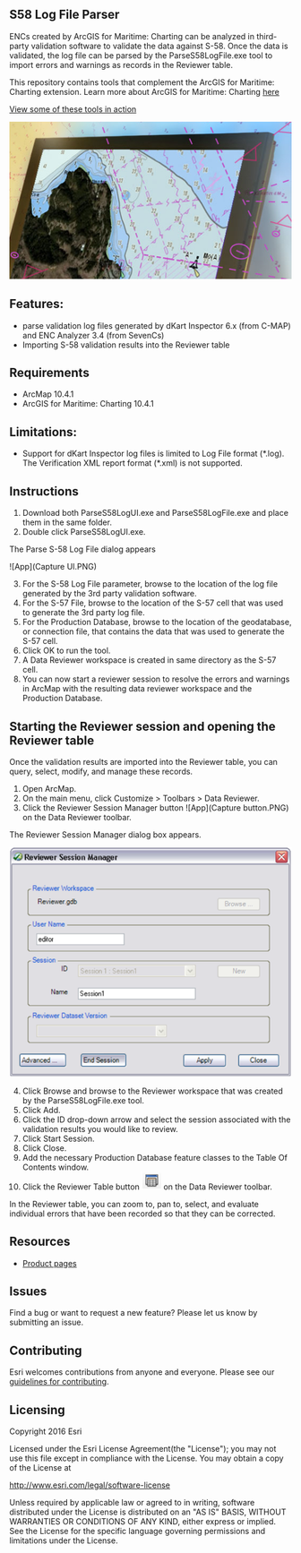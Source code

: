 ## S58 Log File Parser

ENCs created by ArcGIS for Maritime: Charting can be analyzed in third-party validation software to validate the data against S-58. Once the data is validated, the log file can be parsed by the ParseS58LogFile.exe tool to import errors and warnings as records in the Reviewer table.

This repository contains tools that complement the ArcGIS for Maritime: Charting extension. Learn more about ArcGIS for Maritime: Charting [here](http://www.esri.com/software/arcgis/extensions/maritime/charting)

[View some of these tools in action](https://www.youtube.com/channel/UC3TLoqZ0pAY9CU3ff58k3rg/)

![App](https://github.com/ArcGIS/maritime-charting-utilities/blob/master/maritime-charting.PNG)

## Features: 
* parse validation log files generated by dKart Inspector 6.x (from C-MAP) and ENC Analyzer 3.4 (from SevenCs)
* Importing S-58 validation results into the Reviewer table

## Requirements

* ArcMap 10.4.1
* ArcGIS for Maritime: Charting 10.4.1

## Limitations: 
* Support for dKart Inspector log files is limited to Log File format (\*.log). The Verification XML report format (\*.xml) is not supported.

## Instructions

1. Download both ParseS58LogUI.exe and ParseS58LogFile.exe and place them in the same folder.
2. Double click ParseS58LogUI.exe.

  The Parse S-58 Log File dialog appears

  ![App](Capture UI.PNG)

3. For the S-58 Log File parameter, browse to the location of the log file generated by the 3rd party validation software.
4. For the S-57 File, browse to the location of the S-57 cell that was used to generate the 3rd party log file.
5. For the Production Database, browse to the location of the geodatabase, or connection file, that contains the data that was used to generate the S-57 cell.
6. Click OK to run the tool.
7. A Data Reviewer workspace is created in same directory as the S-57 cell.
8. You can now start a reviewer session to resolve the errors and warnings in ArcMap with the resulting data reviewer workspace and the Production Database.

## Starting the Reviewer session and opening the Reviewer table
Once the validation results are imported into the Reviewer table, you can query, select, modify, and manage these records.

1. Open ArcMap.
2. On the main menu, click Customize > Toolbars > Data Reviewer. 
3. Click the Reviewer Session Manager button ![App](Capture button.PNG) on the Data Reviewer toolbar. 

  The Reviewer Session Manager dialog box appears.

  ![App](Capture_Reviewer.PNG)


4. Click Browse and browse to the Reviewer workspace that was created by the ParseS58LogFile.exe tool. 
5. Click Add. 
6. Click the ID drop-down arrow and select the session associated with the validation results you would like to review. 
7. Click Start Session. 
8. Click Close. 
9. Add the necessary Production Database feature classes to the Table Of Contents window. 
10. Click the Reviewer Table button ![App](Capture_table.PNG) on the Data Reviewer toolbar. 

In the Reviewer table, you can zoom to, pan to, select, and evaluate individual errors that have been recorded so that they can be corrected.


## Resources

* [Product pages](http://www.esri.com/software/arcgis/extensions/maritime/charting/)

## Issues

Find a bug or want to request a new feature?  Please let us know by submitting an issue.

## Contributing

Esri welcomes contributions from anyone and everyone. Please see our [guidelines for contributing](https://github.com/esri/contributing).

## Licensing
Copyright 2016 Esri

Licensed under the Esri License Agreement(the "License");
you may not use this file except in compliance with the License.
You may obtain a copy of the License at

   http://www.esri.com/legal/software-license
   
Unless required by applicable law or agreed to in writing, software
distributed under the License is distributed on an "AS IS" BASIS,
WITHOUT WARRANTIES OR CONDITIONS OF ANY KIND, either express or implied.
See the License for the specific language governing permissions and
limitations under the License.
